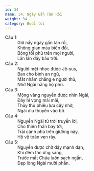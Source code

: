 ```yaml
---
id: 34
name: 34. Ngày Gần Tàn Rồi
weight: 34
category: Buổi tối
---
```

<dl><dt>Câu 1:</dt><dd data-verse="1">Giờ nầy ngày gần tàn rồi, <br/>Không gian màu biến đổi, <br/>Bóng tối phủ trên mọi người, <br/>Lần lần đầy bầu trời. </dd><dt>Câu 2:</dt><dd data-verse="2">Người mệt nhọc được Jê-sus, <br/>Ban cho bình an ngủ, <br/>Mắt nhắm chẳng e người thù, <br/>Nhờ Ngài hằng hộ phù. </dd><dt>Câu 3:</dt><dd data-verse="3">Mộng vàng nguyền được nhìn Ngài, <br/>Đây hi vọng mãi mãi, <br/>Thủy thủ phiêu lưu cậy nhờ, <br/>Ngài dìu thuyền vào bờ. </dd><dt>Câu 4:</dt><dd data-verse="4">Nguyền Ngài từ trời truyền lời, <br/>Cho thiên thần bay tới, <br/>Trải cánh phủ trên giường này, <br/>Hộ vệ toàn vẹn rày. </dd><dt>Câu 5:</dt><dd data-verse="5">Nguyền được chờ dậy mạnh dạn, <br/>Khi đêm tàn ửng sáng, <br/>Trước mắt Chúa luôn sạch ngần, <br/>Đẹp lòng Ngài mười phần. </dd></dl>
